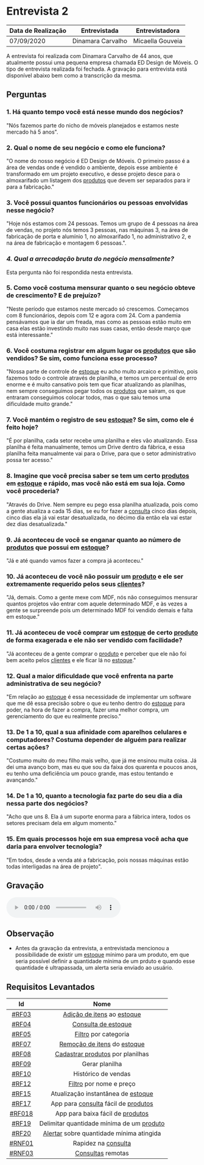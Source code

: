 # Entrevista 2

| Data de Realização | Entrevistada      | Entrevistadora   |
| ------------------ | ----------------- | ---------------- |
| 07/09/2020         | Dinamara Carvalho | Micaella Gouveia |

A entrevista foi realizada com Dinamara Carvalho de 44 anos, que atualmente possui uma pequena empresa chamada ED Design de Móveis. O tipo de entrevista realizada foi fechada. A gravação para entrevista está disponível abaixo bem como a transcrição da mesma.

## Perguntas

### 1. Há quanto tempo você está nesse mundo dos negócios?

"Nós fazemos parte do nicho de móveis planejados e estamos neste mercado há 5 anos".

### 2. Qual o nome de seu negócio e como ele funciona?

"O nome do nosso negócio é ED Design de Móveis. O primeiro passo é a área de vendas onde é vendido o ambiente, depois esse ambiente é transformado em um projeto executivo, e desse projeto desce para o almoxarifado um listagem dos [produtos](Modeling/objeto?id=Produto) que devem ser separados para ir para a fabricação."

### 3. Você possui quantos funcionários ou pessoas envolvidas nesse negócio?

"Hoje nós estamos com 24 pessoas. Temos um grupo de 4 pessoas na área de vendas, no projeto nós temos 3 pessoas, nas máquinas 3, na área de fabricação de porta e alumínio 1, no almoxarifado 1, no administrativo 2, e na área de fabricação e montagem 6 pessoas.".

### _4. Qual a arrecadação bruta do negócio mensalmente?_

Esta pergunta não foi respondida nesta entrevista.

### 5. Como você costuma mensurar quanto o seu negócio obteve de crescimento? E de prejuízo?

"Neste período que estamos neste mercado só crescemos. Começamos com 8 funcionários, depois com 12 e agora com 24. Com a pandemia pensávamos que ia dar um freada, mas como as pessoas estão muito em casa elas estão investindo muito nas suas casas, então desde março que está interessante."

### 6. Você costuma registrar em algum lugar os [produtos](Modeling/objeto?id=Produto) que são vendidos? Se sim, como funciona esse processo?

"Nossa parte de controle de [estoque](Modeling/objeto?id=Estoque) eu acho muito arcaico e primitivo, pois fazemos todo o controle através de planilha, e temos um percentual de erro enorme e é muito cansativo pois tem que ficar atualizando as planilhas, nem sempre conseguimos pegar todos os [produtos](Modeling/objeto?id=Produto) que saíram, os que entraram conseguimos colocar todos, mas o que saiu temos uma dificuldade muito grande."

### 7. Você mantém o registro de seu [estoque](Modeling/objeto?id=Estoque)? Se sim, como ele é feito hoje?

"É por planilha, cada setor recebe uma planilha e eles vão atualizando. Essa planilha é feita manualmente, temos um Drive dentro da fábrica, e essa planilha feita manualmente vai para o Drive, para que o setor administrativo possa ter acesso."

### 8. Imagine que você precisa saber se tem um certo [produtos](Modeling/objeto?id=Produto) em [estoque](Modeling/objeto?id=Estoque) e rápido, mas você não está em sua loja. Como você procederia?

"Através do Drive. Nem sempre eu pego essa planilha atualizada, pois como a gente atualiza a cada 15 dias, se eu for fazer a [consulta]((Modeling/verbo?id=Consultar-Produto)) cinco dias depois, cinco dias ela já vai estar desatualizada, no décimo dia então ela vai estar dez dias desatualizada."

### 9. Já aconteceu de você se enganar quanto ao número de [produtos](Modeling/objeto?id=Produto) que possui em [estoque](Modeling/objeto?id=Estoque)?

"Já e até quando vamos fazer a compra já aconteceu."

### 10. Já aconteceu de você não possuir um [produto](Modeling/objeto?id=Produto) e ele ser extremamente requerido pelos seus [clientes](Modeling/objeto?id=usuário)?

"Já, demais. Como a gente mexe com MDF, nós não conseguimos mensurar quantos projetos vão entrar com aquele determinado MDF, e às vezes a gente se surpreende pois um determinado MDF foi vendido demais e falta em estoque."

### 11. Já aconteceu de você comprar um [estoque](Modeling/objeto?id=Estoque) de certo [produto](Modeling/objeto?id=Produto) de forma exagerada e ele não ser vendido com facilidade?

"Já aconteceu de a gente comprar o [produto](Modeling/objeto?id=Produto) e perceber que ele não foi bem aceito pelos [clientes](Modeling/objeto?id=usuário) e ele ficar lá no [estoque](Modeling/objeto?id=Estoque)."

### 12. Qual a maior dificuldade que você enfrenta na parte administrativa de seu negócio?

"Em relação ao [estoque](Modeling/objeto?id=Estoque) é essa necessidade de implementar um software que me dê essa precisão sobre o que eu tenho dentro do [estoque](Modeling/objeto?id=Estoque) para poder, na hora de fazer a compra, fazer uma melhor compra, um gerenciamento do que eu realmente preciso."

### 13. De 1 a 10, qual a sua afinidade com aparelhos celulares e computadores? Costuma depender de alguém para realizar certas ações?

"Costumo muito do meu filho mais velho, que já me ensinou muita coisa. Já dei uma avanço bom, mas eu que sou da faixa dos quarenta e poucos anos, eu tenho uma deficiência um pouco grande, mas estou tentando e avançando."

### 14. De 1 a 10, quanto a tecnologia faz parte do seu dia a dia nessa parte dos negócios?

"Acho que uns 8. Ela á um suporte enorma para a fábrica intera, todos os setores precisam dela em algum momento."

### 15. Em quais processos hoje em sua empresa você acha que daria para envolver tecnologia?

"Em todos, desde a venda até a fabricação, pois nossas máquinas estão todas interligadas na área de projeto".

## Gravação

<audio controls>
  <source src="https://unbarqdsw.github.io/2020.1_G12_Stock/assets/audios/interview/entrevistaDinamara.m4a" type="audio/mpeg">
</audio>

## Observação

- Antes da gravação da entrevista, a entrevistada mencionou a possibilidade de existir um [estoque](Modeling/objeto?id=Estoque) mínimo para um produto, em que seria possível definir a quantidade mínima de um prduto e quando esse quantidade é ultrapassada, um alerta seria enviado ao usuário.

## Requisitos Levantados

|                                     Id                                      |                Nome                 |
| :-------------------------------------------------------------------------: | :---------------------------------: |
|    [#RF03](Elicitation/RequisitosElicitados.md?id=requisitos-funcionais)    |     [Adição de itens](Modeling/verbo?id=Cadastrar-Produto) ao [estoque](Modeling/objeto?id=Estoque)      |
|    [#RF04](Elicitation/RequisitosElicitados.md?id=requisitos-funcionais)    |         [Consulta de estoque](Modeling/verbo?id=Consultar-Produto)         |
|    [#RF05](Elicitation/RequisitosElicitados.md?id=requisitos-funcionais)    |        [Filtro](Modeling/verbo?id=Filtrar-Produtos) por categoria         |
|    [#RF07](Elicitation/RequisitosElicitados.md?id=requisitos-funcionais)    |     [Remoção de itens](Modeling/verbo?id=Baixa-em-Produto) do [estoque](Modeling/objeto?id=Estoque)     |
|    [#RF08](Elicitation/RequisitosElicitados.md?id=requisitos-funcionais)    |           [Cadastrar produtos](Modeling/verbo?id=Cadastrar-Produto) por planilhas            |
|    [#RF09](Elicitation/RequisitosElicitados.md?id=requisitos-funcionais)    |           Gerar planilha            |
|    [#RF10](Elicitation/RequisitosElicitados.md?id=requisitos-funcionais)    |         Histórico de vendas         |
|   [#RF12](Elicitation/RequisitosElicitados.md?id=requisitos-funcionais)    |       [Filtro](Modeling/verbo?id=Filtrar-Produtos) por nome e preço       |
|   [#RF15](Elicitation/RequisitosElicitados.md?id=requisitos-funcionais)    | Atualização instantânea de [estoque](Modeling/objeto?id=Estoque)  |
|   [#RF17](Elicitation/RequisitosElicitados.md?id=requisitos-funcionais)    | App para [consulta](Modeling/verbo?id=Consultar-Produto) fácil de [produtos](Modeling/objeto?id=Produto) |
|   [#RF018](Elicitation/RequisitosElicitados.md?id=requisitos-funcionais)    | App para baixa fácil de [produtos](Modeling/objeto?id=Produto) |
|    [#RF19](Elicitation/RequisitosElicitados.md?id=requisitos-funcionais)    |     Delimitar quantidade mínima de um [produto](Modeling/objeto?id=Produto)            |
|    [#RF20](Elicitation/RequisitosElicitados.md?id=requisitos-funcionais)    |     [Alertar](Modeling/verbo?id=Alertar) sobre quantidade mínima atingida            |
| [#RNF01](Elicitation/RequisitosElicitados.md?id=requisitos-não-funcionais) |         Rapidez na [consulta](Modeling/verbo?id=Consultar-Produto)         |
| [#RNF03](Elicitation/RequisitosElicitados.md?id=requisitos-não-funcionais) |          [Consultas](Modeling/verbo?id=Consultar-Produto) remotas          |